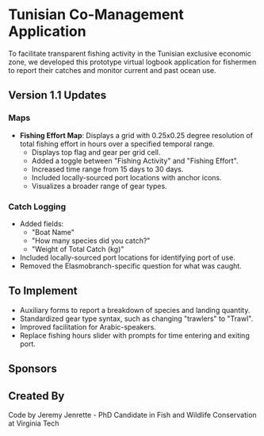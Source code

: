 # Tunisian Co-Management Application

To facilitate transparent fishing activity in the Tunisian exclusive economic zone, we developed this prototype virtual logbook application for fishermen to report their catches and monitor current and past ocean use.

## Version 1.1 Updates

### Maps
- **Fishing Effort Map**: Displays a grid with 0.25x0.25 degree resolution of total fishing effort in hours over a specified temporal range.
  - Displays top flag and gear per grid cell.
  - Added a toggle between "Fishing Activity" and "Fishing Effort".
  - Increased time range from 15 days to 30 days.
  - Included locally-sourced port locations with anchor icons.
  - Visualizes a broader range of gear types.

### Catch Logging
- Added fields:
  - "Boat Name"
  - "How many species did you catch?"
  - "Weight of Total Catch (kg)"
- Included locally-sourced port locations for identifying port of use.
- Removed the Elasmobranch-specific question for what was caught.

## To Implement
- Auxiliary forms to report a breakdown of species and landing quantity.
- Standardized gear type syntax, such as changing "trawlers" to "Trawl".
- Improved facilitation for Arabic-speakers.
- Replace fishing hours slider with prompts for time entering and exiting port.

## Sponsors

## Created By
Code by Jeremy Jenrette - PhD Candidate in Fish and Wildlife Conservation at Virginia Tech

